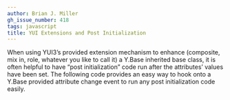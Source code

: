 ```yaml
---
author: Brian J. Miller
gh_issue_number: 418
tags: javascript
title: YUI Extensions and Post Initialization
---
```


When using YUI3’s provided extension mechanism to enhance (composite, mix in, role, whatever you like to call it) a Y.Base inherited base class, it is often helpful to have “post initialization” code run after the attributes’ values have been set. The following code provides an easy way to hook onto a Y.Base provided attribute change event to run any post initialization code easily.

<script src="https://gist.github.com/849130.js?file=gistfile1.js"></script>
